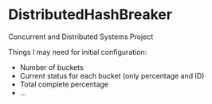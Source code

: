 # DistributedHashBreaker
Concurrent and Distributed Systems Project


Things I may need for initial configuration:
- Number of buckets
- Current status for each bucket (only percentage and ID)
- Total complete percentage
- ...
